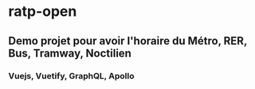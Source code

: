 # ratp-open

## Demo projet pour avoir l'horaire du Métro, RER, Bus, Tramway, Noctilien


### Vuejs, Vuetify, GraphQL, Apollo

